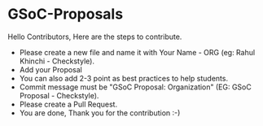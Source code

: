 # GSoC-Proposals

Hello Contributors, Here are the steps to contribute.

- Please create a new file and name it with Your Name - ORG (eg: Rahul Khinchi - Checkstyle).
- Add your Proposal 
- You can also add 2-3 point as best practices to help students.
- Commit message must be "GSoC Proposal: Organization" (EG: GSoC Proposal - Checkstyle).
- Please create a Pull Request.
- You are done, Thank you for the contribution :-)
